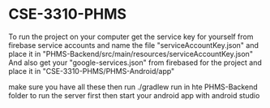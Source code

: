 # CSE-3310-PHMS
To run the project on your computer get the service key for yourself from firebase service accounts and name the file "serviceAccountKey.json" and place it in "PHMS-Backend/src/main/resources/serviceAccountKey.json" 
And also get your "google-services.json" from firebased for the project and place it in "CSE-3310-PHMS/PHMS-Android/app"

make sure you have all these then run ./gradlew run in hte PHMS-Backend folder to run the server first then start your android app with android studio
